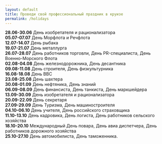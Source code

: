 ```yaml
---
layout: default
title: Проведи свой профессиональный праздник в круизе
permalink: /holidays
---
```



**28.06-30.06** День изобретателя и рационализатора  
**05.07-07.07** День Морфлота и Речфлота  
**12.07-14.07** День рыбака  
**19.07-21.07** День металлурга  
**26.07-28.07** День работников торговли, День PR-специалиста, День Военно-Морского Флота  
**02.08-04.08** День железнодорожника, День десантника  
**09.08-11.08** День строителя, День физкультурника  
**16.08-18.08** День ВВС  
**23.08-25.08** День шахтера  
**30.08-01.09** День нефтяника, День знаний  
**06.09-08.09** День финансиста, День танкиста, День маркшейдера  
**13.09-30.09** День изобретателя и рационализатора  
**20.09-22.09** День секретаря  
**27.09-29.09** День Туризма, День машиностроителя  
**04.10-06.10** День учителя, День российского страховщика  
**11.10-13.10** День кадровика, День логиста, День работников сельского хозяйства  
**18.10-20.10** Международный День повара, День авиа диспетчера, День работников дорожного хозяйства  
**25.10-27.10** День автомобилиста, День таможенника.  